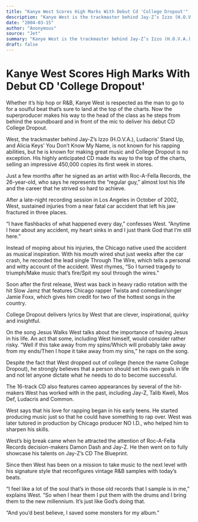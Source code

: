 ```yaml
---
title: "Kanye West Scores High Marks With Debut Cd 'College Dropout'"
description: "Kanye West is the trackmaster behind Jay-Z’s Izzo (H.O.V.A.), Ludacris’ Stand Up, and Alicia Keys’ You Don’t Know My Name. His highly anticipated CD made its way to the top of the charts, selling an i..."
date: "2004-03-15"
author: "Anonymous"
source: "Jet"
summary: "Kanye West is the trackmaster behind Jay-Z’s Izzo (H.O.V.A.), Ludacris’ Stand Up, and Alicia Keys’ You Don’t Know My Name. His highly anticipated CD made its way to the top of the charts, selling an impressive 450,000 copies its first week in stores. Just a few months after signing as an artist with Roc-A-Fella Records, the 26-year-old almost lost his life and the career that he"
draft: false
---
```


# Kanye West Scores High Marks With Debut CD 'College Dropout'

Whether it’s hip hop or R&B, Kanye West is respected as the man to go to for a soulful beat that’s sure to land at the top of the charts. Now the superproducer makes his way to the head of the class as he steps from behind the soundboard and in front of the mic to deliver his debut CD College Dropout.

West, the trackmaster behind Jay-Z’s Izzo (H.O.V.A.), Ludacris’ Stand Up, and Alicia Keys’ You Don’t Know My Name, is not known for his rapping abilities, but he is known for making great music and College Dropout is no exception. His highly anticipated CD made its way to the top of the charts, selling an impressive 450,000 copies its first week in stores.

Just a few months after he signed as an artist with Roc-A-Fella Records, the 26-year-old, who says he represents the “regular guy,” almost lost his life and the career that he strived so hard to achieve.

After a late-night recording session in Los Angeles in October of 2002, West, sustained injuries from a near fatal car accident that left his jaw fractured in three places.

“I have flashbacks of what happened every day,” confesses West. “Anytime I hear about any accident, my heart sinks in and I just thank God that I’m still here.”

Instead of moping about his injuries, the Chicago native used the accident as musical inspiration. With his mouth wired shut just weeks after the car crash, he recorded the lead single Through The Wire, which tells a personal and witty account of the accident. West rhymes, “So I turned tragedy to triumph/Make music that’s fire/Spit my soul through the wires.”

Soon after the first release, West was back in heavy radio rotation with the hit Slow Jamz that features Chicago rapper Twista and comedian/singer Jamie Foxx, which gives him credit for two of the hottest songs in the country.

College Dropout delivers lyrics by West that are clever, inspirational, quirky and insightful.

On the song Jesus Walks West talks about the importance of having Jesus in his life. An act that some, including West himself, would consider rather risky. “Well if this take away from my spins/Which will probably take away from my ends/Then I hope it take away from my sins,” he raps on the song.

Despite the fact that West dropped out of college (hence the name College Dropout), he strongly believes that a person should set his own goals in life and not let anyone dictate what he needs to do to become successful.

The 16-track CD also features cameo appearances by several of the hit-makers West has worked with in the past, including Jay-Z, Talib Kweli, Mos Def, Ludacris and Common.

West says that his love for rapping began in his early teens. He started producing music just so that he could have something to rap over. West was later tutored in production by Chicago producer NO I.D., who helped him to sharpen his skills.

West’s big break came when he attracted the attention of Roc-A-Fella Records decision-makers Damon Dash and Jay-Z. He then went on to fully showcase his talents on Jay-Z’s CD The Blueprint.

Since then West has been on a mission to take music to the next level with his signature style that reconfigures vintage R&B samples with today’s beats.

“I feel like a lot of the soul that’s in those old records that I sample is in me,” explains West. “So when I hear them I put them with the drums and I bring them to the new millennium. It’s just like God’s doing that.

“And you’d best believe, I saved some monsters for my album.”
